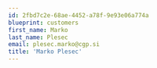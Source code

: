```yaml
---
id: 2fbd7c2e-68ae-4452-a78f-9e93e06a774a
blueprint: customers
first_name: Marko
last_name: Plesec
email: plesec.marko@cgp.si
title: 'Marko Plesec'
---
```

